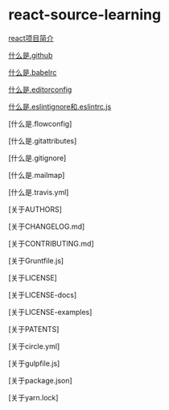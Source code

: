 # react-source-learning

[react项目简介](root/intro.md)

[什么是.github](root/what-is-dot-github.md)

[什么是.babelrc](root/what-is-dot-babelrc.md)

[什么是.editorconfig](http://editorconfig.org/#overview)

[什么是.eslintignore和.eslintrc.js](root/what-is-eslint.md)

[什么是.flowconfig]

[什么是.gitattributes]

[什么是.gitignore]

[什么是.mailmap]

[什么是.travis.yml]

[关于AUTHORS]

[关于CHANGELOG.md]

[关于CONTRIBUTING.md]

[关于Gruntfile.js]

[关于LICENSE]

[关于LICENSE-docs]

[关于LICENSE-examples]

[关于PATENTS]

[关于circle.yml]

[关于gulpfile.js]

[关于package.json]

[关于yarn.lock]